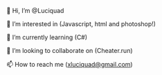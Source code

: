 👋 Hi, I’m @Luciquad

👀 I’m interested in (Javascript, html and photoshop!)

🌱 I’m currently learning (C#)

💞️ I’m looking to collaborate on (Cheater.run)

📫 How to reach me (xluciquad@gmail.com)
